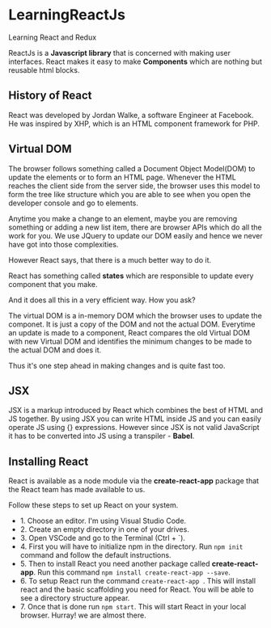 # LearningReactJs
Learning React and Redux

ReactJs is a <b>Javascript library</b> that is concerned with making user interfaces.
React makes it easy to make <b>Components</b> which are nothing but reusable html blocks.

<h2>History of React</h2>

React was developed by Jordan Walke, a software Engineer at Facebook. He was inspired by XHP, which is an HTML component framework for PHP.

<h2>Virtual DOM</h2>

The browser follows something called a Document Object Model(DOM) to update the elements or to form an HTML page.
Whenever the HTML reaches the client side from the server side, the browser uses this model to form the tree like structure which you are able to see when you open the developer console and go to elements. 

Anytime you make a change to an element, maybe you are removing something or adding a new list item, there are browser APIs which do all the work for you. We use JQuery to update our DOM easily and hence we never have got into those complexities. 

However React says, that there is a much better way to do it.

React has something called <b>states</b> which are responsible to update every component that you make.

And it does all this in a very efficient way. How you ask?

The virtual DOM is a in-memory DOM which the browser uses to update the componet. It is just a copy of the DOM and not the actual DOM.
Everytime an update is made to a component, React compares the old Virtual DOM with new Virtual DOM and identifies the minimum changes to be made to the actual DOM and does it. 

Thus it's one step ahead in making changes and is quite fast too.


<h2>JSX</h2>

JSX is a markup introduced by React which combines the best of HTML and JS together. By using JSX you can write HTML inside JS and you can easily operate JS using {} expressions. However since JSX is not valid JavaScript it has to be converted into JS using a transpiler - <b>Babel</b>.


<h2>Installing React</h2>

React is available as a node module via the <b>create-react-app</b> package that the React team has made available to us.

Follow these steps to set up React on your system.

<ul>
    <li>1. Choose an editor. I'm using Visual Studio Code.</li>
    <li>2. Create an empty directory in one of your drives.</li>
    <li>3. Open VSCode and go to the Terminal (Ctrl + `).</li>
    <li>4. First you will have to initialize npm in the directory. Run <code>npm init</code> command and follow the default instructions.
    <li>5. Then to install React you need another package called <b>create-react-app</b>. Run this command <code>npm install create-react-app --save</code>.</li>
    <li>6. To setup React run the command <code>create-react-app <app_name></code>. This will install react and the basic scaffolding you need for React. You will be able to see a directory structure appear.</li>
    <li>7. Once that is done run <code>npm start</code>. This will start React in your local browser. Hurray! we are almost there.</li>
</ul>


